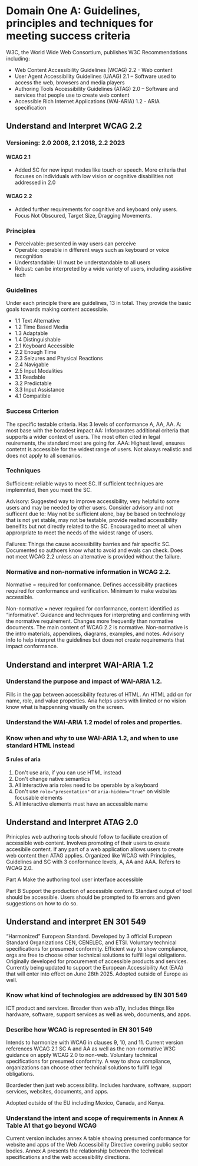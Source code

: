 # Domain One A: Guidelines, principles and techniques for meeting success criteria 

W3C, the World Wide Web Consortium, publishes W3C Recommendations including: 
- 	Web Content Accessibility Guidelines (WCAG) 2.2 - Web content
- 	User Agent Accessibility Guidelines (UAAG) 2.1 – Software used to access the web, browsers and media players
- 	Authoring Tools Accessibility Guidelines (ATAG) 2.0 – Software and services that people use to create web content
- 	Accessible Rich Internet Applications (WAI-ARIA) 1.2 - ARIA specification

## Understand and Interpret WCAG 2.2

### Versioning: 2.0 2008, 2.1 2018, 2.2 2023
#### WCAG 2.1
- 	Added SC for new input modes like touch or speech. More criteria that focuses on individuals with low vision or cognitive disabilities not addressed in 2.0 
#### WCAG 2.2 
- 	Added further requirements for cognitive and keyboard only users. Focus Not Obscured, Target Size, Dragging  Movements.
### Principles 
- 	Perceivable: presented in  way users can perceive
- 	Operable: operable in different ways such as keyboard or voice recognition
- 	Understandable: UI must be understandable to all users
- 	Robust: can be interpreted by a wide variety of users, including assistive tech 
### Guidelines
Under each principle there are guidelines, 13 in total. They provide the basic goals towards making content accessible.
- 	1.1 Text Alternative
- 	1.2 Time Based Media
- 	1.3 Adaptable
- 	1.4 Distinguishable
- 	2.1 Keyboard Accessible
- 	2.2 Enough Time
- 	2.3 Seizures and Physical Reactions
- 	2.4 Navigable
- 	2.5 Input Modalities
- 	3.1 Readable
- 	3.2 Predictable
- 	3.3 Input Assistance
- 	4.1 Compatible

### Success Criterion 
The specific testable criteria. Has 3 levels of conformance A, AA, AA. 
A: most base with the boradest impact 
AA: Inforporates additional criteria that supports a wider context of users. The most often cited in legal reuirements, the standard most are going for. 
AAA: Highest level, ensures contetnt is accessible for the widest range of users. Not always realistic and does not apply to all scenarios. 

### Techniques 

Sufficicent: reliable ways to meet SC. If sufficient techniques are implemnted, then you meet the SC. 

Advisory: Suggested way to improve accessibility, very helpful to some users and may be needed by other users. Consider advisory and not sufficent due to: May not be sufficient alone, bay be based on technology that is not yet stable, may not be testable, provide realted accessibility beneifits but not directly related to the SC. Encouraged to meet all when approrpriate to meet the needs of the widest range of users.

Failures: Things the cause accessibility barries and fair specific SC. Documented so authoers know what to avoid and evals can check. Does not meet WCAG 2.2 unless an alternative is provided without the failure. 

### Normative and non-normative information in WCAG 2.2.
Normative = required for conformance. 
Defines accessibility practices required for conformance and verification. Minimum to make websites accessible. 

Non-normative = never required for conformance, content identified as “informative”. 
Guidance and techniques for interpreting and confirming with the normative requirement. Changes more frequently than normative documents. 
The main content of WCAG 2.2 is normative. Non-normative is the intro materials, appendixes, diagrams, examples, and notes. Advisory info to help interpret the guidelines but does not create requirements that impact conformance. 

## Understand and interpret WAI-ARIA 1.2
### Understand the purpose and impact of WAI-ARIA 1.2. 
Fills in the gap between accessibility features of HTML. An HTML add on for name, role, and value properties. 
Aria helps users with limited or no vision know what is happenning visually on the screen. 

###  Understand the WAI-ARIA 1.2 model of roles and properties.
### Know when and why to use WAI-ARIA 1.2, and when to use standard HTML instead
#### 5 rules of aria
1. Don't use aria, if you can use HTML instead
2. Don't change native semantics
3. All interactive aria roles need to be operable by a keyboard
4. Don't use `role="presentation"` or `aria-hidden="true"` on visible focusable elements
5. All interactive elements must have an accessible name
## Understand and Interpret ATAG 2.0
Prinicples web authoring tools should follow to faciliate creation of accessible web content. Involves promoting of their users to create accesibile content. If any part of a web application allows users to create web content then ATAG applies. Organized like WCAG with Principles, Guidelines and SC with 3 conformance levels, A, AA and AAA. Refers to WCAG 2.0. 

Part A
Make the authoring tool user interface accessible 

Part B
Support the production of accessible content. Standard output of tool should be accessible. Users should be prompted to fix errors and given suggestions on how to do so. 

## Understand and interpret EN 301 549
“Harmonized” European Standard. Developed by 3 official European Standard Organizations CEN, CENELEC, and ETSI. Voluntary technical specifications for presumed conformity. Efficient way to show compliance, orgs are free to choose other technical solutions to fulfill legal obligations. 
Originally developed for procurement of accessible products and services. 
Currently being updated to support the European Accessibility Act (EAA) that will enter into effect on June 28th 2025. 
Adopted outside of Europe as well. 

### Know what kind of technologies are addressed by EN 301 549 
ICT product and services. Broader than web a11y, includes things like hardware, software, support services as well as web, documents, and apps. 

### Describe how WCAG is represented in EN 301 549 
Intends to harmonize with WCAG in clauses 9, 10, and 11. Current version references WCAG 2.1 SC A and AA as well as the non-normative W3C guidance on apply WCAG 2.0 to non-web.  Voluntary technical specifications for presumed conformity. A way to show compliance, organizations can choose other technical solutions to fullfil legal obligations. 

Boardeder then just web accessibility. Includes hardware, software, support services, websites, documents, and apps. 

Adopted outside of the EU including Mexico, Canada, and Kenya. 

### Understand the intent and scope of requirements in Annex A Table A1 that go beyond WCAG 
Current version includes annex A table showing presumed conformance for website and apps of the Web Accessibility Directive covering public sector bodies.
Annex A presents the relationship between the technical specifications and the web accessibility directions. 





